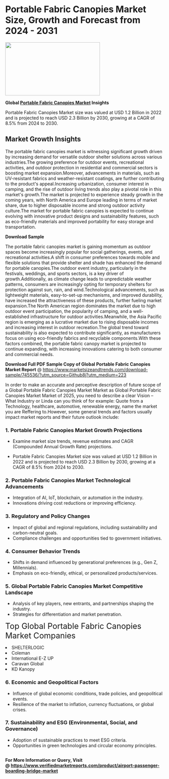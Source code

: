 <H1>Portable Fabric Canopies Market Size, Growth and Forecast from 2024 - 2031</H1><img class="aligncenter size-medium wp-image-584254" src="https://thirdeyenews.in/wp-content/uploads/2024/09/Global-Market-Research-300x168.jpeg" alt="" width="300" height="168" /><p><strong>Global&nbsp;<a href="https://www.marketsizeandtrends.com/download-sample/745536/?utm_source=Github8j?utm_medium=223">Portable Fabric Canopies Market</a> Insights</strong></p><p>Portable Fabric Canopies Market size was valued at USD 1.2 Billion in 2022 and is projected to reach USD 2.3 Billion by 2030, growing at a CAGR of 8.5% from 2024 to 2030.</p><p><h2>Market Growth Insights</h2> <p>The portable fabric canopies market is witnessing significant growth driven by increasing demand for versatile outdoor shelter solutions across various industries.The growing preference for outdoor events, recreational activities, and outdoor protection in residential and commercial sectors is boosting market expansion.Moreover, advancements in materials, such as UV-resistant fabrics and weather-resistant coatings, are further contributing to the product's appeal.Increasing urbanization, consumer interest in camping, and the rise of outdoor living trends also play a pivotal role in this market's growth.The market is projected to experience steady growth in the coming years, with North America and Europe leading in terms of market share, due to higher disposable income and strong outdoor activity culture.The market for portable fabric canopies is expected to continue evolving with innovative product designs and sustainability features, such as eco-friendly materials and improved portability for easy storage and transportation.</p> <p><strong>Download Sample</strong></p> <p>The portable fabric canopies market is gaining momentum as outdoor spaces become increasingly popular for social gatherings, events, and recreational activities.A shift in consumer preferences towards mobile and flexible solutions that provide shelter and shade has enhanced the demand for portable canopies.The outdoor event industry, particularly in the festivals, weddings, and sports sectors, is a key driver of growth.Additionally, as climate change leads to unpredictable weather patterns, consumers are increasingly opting for temporary shelters for protection against sun, rain, and wind.Technological advancements, such as lightweight materials, easy-to-set-up mechanisms, and improved durability, have increased the attractiveness of these products, further fueling market expansion.The North American region dominates the market due to high outdoor event participation, the popularity of camping, and a well-established infrastructure for outdoor activities.Meanwhile, the Asia Pacific region is emerging as a lucrative market due to rising disposable incomes and increasing interest in outdoor recreation.The global trend toward sustainability is also expected to contribute significantly, as manufacturers focus on using eco-friendly fabrics and recyclable components.With these factors combined, the portable fabric canopy market is projected to continue expanding, with increasing innovations catering to both consumer and commercial needs.</p> <p><span class=""><strong>Download Full PDF Sample Copy of Global Portable Fabric Canopies Market Report</strong> @ <a href="https://www.marketsizeandtrends.com/download-sample/745536/?utm_source=Github8j?utm_medium=223" target="_blank">https://www.marketsizeandtrends.com/download-sample/745536/?utm_source=Github8j?utm_medium=223</a></span></p><p>In order to make an accurate and perceptive description of future scope of a Global&nbsp;Portable Fabric Canopies Market Market as Global&nbsp;Portable Fabric Canopies Market Market of 2025, you need to describe a clear Vision &ndash; What Industry or Linda can you think of for example: Quote from a Technology, healthcare, automotive, renewable energy, name the market you are Reffering to.However, some general trends and factors usually impact market reports and their future outlook include:</p><h3>1.&nbsp;<strong>Portable Fabric Canopies Market Growth Projections</strong></h3><ul><li>Examine market size trends, revenue estimates and CAGR (Compounded Annual Growth Rate) projections.</li><li><p>Portable Fabric Canopies Market size was valued at USD 1.2 Billion in 2022 and is projected to reach USD 2.3 Billion by 2030, growing at a CAGR of 8.5% from 2024 to 2030.</p></li></ul><h3>2.&nbsp;<strong>Portable Fabric Canopies Market Technological Advancements</strong></h3><ul><li>Integration of AI, IoT, blockchain, or automation in the industry.</li><li>Innovations driving cost reductions or improving efficiency.</li></ul><h3>3.&nbsp;<strong>Regulatory and Policy Changes</strong></h3><ul><li>Impact of global and regional regulations, including sustainability and carbon-neutral goals.</li><li>Compliance challenges and opportunities tied to government initiatives.</li></ul><h3>4.&nbsp;<strong>Consumer Behavior Trends</strong></h3><ul><li>Shifts in demand influenced by generational preferences (e.g., Gen Z, Millennials).</li><li>Emphasis on eco-friendly, ethical, or personalized products/services.</li></ul><h3>5.&nbsp;<strong>Global Portable Fabric Canopies Market Competitive Landscape</strong></h3><ul><li>Analysis of key players, new entrants, and partnerships shaping the industry.</li><li>Strategies for differentiation and market penetration.</li></ul><p data-pm-slice="1 1 []"><span style="color: inherit; font-family: inherit; font-size: 25px;">Top Global Portable Fabric Canopies Market Companies</span></p><div class="" data-test-id=""><p><li>SHELTERLOGIC</li><li> Coleman</li><li> International E-Z UP</li><li> Caravan Global</li><li> KD Kanopy</li></p></div><h3>6.&nbsp;<strong>Economic and Geopolitical Factors</strong></h3><ul><li>Influence of global economic conditions, trade policies, and geopolitical events.</li><li>Resilience of the market to inflation, currency fluctuations, or global crises.</li></ul><h3>7.&nbsp;<strong>Sustainability and ESG (Environmental, Social, and Governance)</strong></h3><ul><li>Adoption of sustainable practices to meet ESG criteria.</li><li>Opportunities in green technologies and circular economy principles.</li></ul><h2><strong style="font-size: 14px;">For More Information or Query, Visit @&nbsp;</strong><a style="background-color: #ffffff; font-size: 14px;" href="https://www.marketsizeandtrends.com/report/portable-fabric-canopies-market/" target="_blank">https://www.verifiedmarketreports.com/product/airport-passenger-boarding-bridge-market</a></h2>